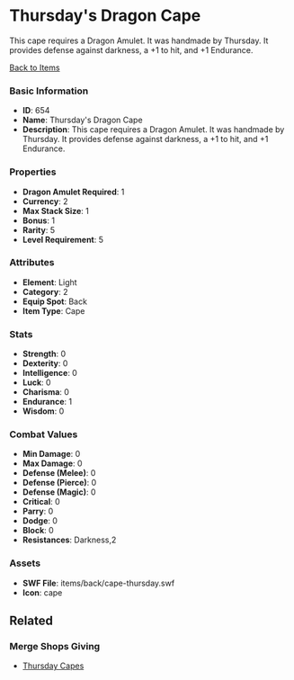 # Thursday's Dragon Cape

This cape requires a Dragon Amulet. It was handmade by Thursday. It provides defense against darkness, a +1 to hit, and +1 Endurance.

[Back to Items](../items.md)

### Basic Information

- **ID**: 654
- **Name**: Thursday&#039;s Dragon Cape
- **Description**: This cape requires a Dragon Amulet. It was handmade by Thursday. It provides defense against darkness, a +1 to hit, and +1 Endurance.

### Properties

- **Dragon Amulet Required**: 1
- **Currency**: 2
- **Max Stack Size**: 1
- **Bonus**: 1
- **Rarity**: 5
- **Level Requirement**: 5

### Attributes

- **Element**: Light
- **Category**: 2
- **Equip Spot**: Back
- **Item Type**: Cape

### Stats

- **Strength**: 0
- **Dexterity**: 0
- **Intelligence**: 0
- **Luck**: 0
- **Charisma**: 0
- **Endurance**: 1
- **Wisdom**: 0

### Combat Values

- **Min Damage**: 0
- **Max Damage**: 0
- **Defense (Melee)**: 0
- **Defense (Pierce)**: 0
- **Defense (Magic)**: 0
- **Critical**: 0
- **Parry**: 0
- **Dodge**: 0
- **Block**: 0
- **Resistances**: Darkness,2

### Assets

- **SWF File**: items/back/cape-thursday.swf
- **Icon**: cape

## Related

### Merge Shops Giving

- [Thursday Capes](../merge-shops/17-thursday-capes.md)

